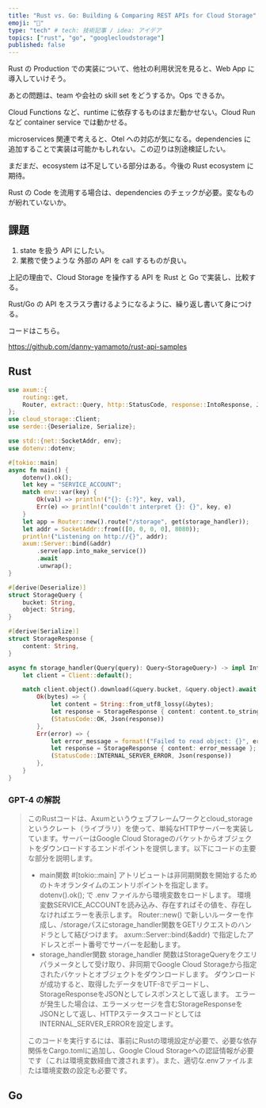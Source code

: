 ```yaml
---
title: "Rust vs. Go: Building & Comparing REST APIs for Cloud Storage"
emoji: "🚀"
type: "tech" # tech: 技術記事 / idea: アイデア
topics: ["rust", "go", "googlecloudstorage"]
published: false
---
```

Rust の Production での実装について、他社の利用状況を見ると、Web App に導入していけそう。

あとの問題は、team や会社の skill set をどうするか。Ops できるか。

Cloud Functions など、runtime に依存するものはまだ動かせない。Cloud Run など container service では動かせる。

microservices 関連で考えると、Otel への対応が気になる。dependencies に追加することで実装は可能かもしれない。この辺りは別途検証したい。

まだまだ、ecosystem は不足している部分はある。今後の Rust ecosystem に期待。

Rust の Code を流用する場合は、dependencies のチェックが必要。変なものが紛れていないか。

## 課題
1. state を扱う API にしたい。
1. 業務で使うような 外部の API を call するものが良い。

上記の理由で、Cloud Storage を操作する API を Rust と Go で実装し、比較する。

Rust/Go の API をスラスラ書けるようになるように、繰り返し書いて身につける。

コードはこちら。

https://github.com/danny-yamamoto/rust-api-samples

## Rust
```rust
use axum::{
    routing::get,
    Router, extract::Query, http::StatusCode, response::IntoResponse, Json,
};
use cloud_storage::Client;
use serde::{Deserialize, Serialize};

use std::{net::SocketAddr, env};
use dotenv::dotenv;

#[tokio::main]
async fn main() {
    dotenv().ok();
    let key = "SERVICE_ACCOUNT";
    match env::var(key) {
        Ok(val) => println!("{}: {:?}", key, val),
        Err(e) => println!("couldn't interpret {}: {}", key, e)
    }
    let app = Router::new().route("/storage", get(storage_handler));
    let addr = SocketAddr::from(([0, 0, 0, 0], 8080));
    println!("Listening on http://{}", addr);
    axum::Server::bind(&addr)
        .serve(app.into_make_service())
        .await
        .unwrap();
}

#[derive(Deserialize)]
struct StorageQuery {
    bucket: String,
    object: String,
}

#[derive(Serialize)]
struct StorageResponse {
    content: String,
}

async fn storage_handler(Query(query): Query<StorageQuery>) -> impl IntoResponse {
    let client = Client::default();

    match client.object().download(&query.bucket, &query.object).await {
        Ok(bytes) => {
            let content = String::from_utf8_lossy(&bytes);
            let response = StorageResponse { content: content.to_string() };
            (StatusCode::OK, Json(response))
        },
        Err(error) => {
            let error_message = format!("Failed to read object: {}", error);
            let response = StorageResponse { content: error_message };
            (StatusCode::INTERNAL_SERVER_ERROR, Json(response))
        },
    }
}
```

### GPT-4 の解説
> このRustコードは、Axumというウェブフレームワークとcloud_storageというクレート（ライブラリ）を使って、単純なHTTPサーバーを実装しています。サーバーはGoogle Cloud Storageのバケットからオブジェクトをダウンロードするエンドポイントを提供します。以下にコードの主要な部分を説明します。
> * main関数
#[tokio::main] アトリビュートは非同期関数を開始するためのトキオランタイムのエントリポイントを指定します。
dotenv().ok(); で .env ファイルから環境変数をロードします。
環境変数SERVICE_ACCOUNTを読み込み、存在すればその値を、存在しなければエラーを表示します。
Router::new() で新しいルーターを作成し、/storageパスにstorage_handler関数をGETリクエストのハンドラとして結びつけます。
axum::Server::bind(&addr) で指定したアドレスとポート番号でサーバーを起動します。
> * storage_handler関数
storage_handler 関数はStorageQueryをクエリパラメータとして受け取り、非同期でGoogle Cloud Storageから指定されたバケットとオブジェクトをダウンロードします。
ダウンロードが成功すると、取得したデータをUTF-8でデコードし、StorageResponseをJSONとしてレスポンスとして返します。
エラーが発生した場合は、エラーメッセージを含むStorageResponseをJSONとして返し、HTTPステータスコードとしてはINTERNAL_SERVER_ERRORを設定します。
> 
> このコードを実行するには、事前にRustの環境設定が必要で、必要な依存関係をCargo.tomlに追加し、Google Cloud Storageへの認証情報が必要です（これは環境変数経由で渡されます）。また、適切な.envファイルまたは環境変数の設定も必要です。

## Go
```golang
```
